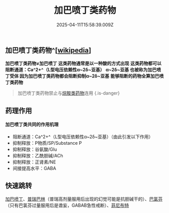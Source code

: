 ﻿---
title: 加巴喷丁类药物
description: 
published: true
date: 2025-04-11T15:58:39.009Z
tags: 
editor: markdown
dateCreated: 2025-04-12T10:05:12.112Z
---

## 加巴喷丁类药物^[[wikipedia](https://en.wikipedia.org/wiki/Gabapentinoid)]
**加巴喷丁类药物≠加巴喷丁**
**这类药物通常是以一种酸的方式出现**
**这类药物都可以阻断通道：Ca^2+^（L型电压依赖性α~2δ~亚基）**
**α~2δ~亚基 也被称为加巴喷丁受体 因为加巴喷丁类药物都会阻断抑制α~2δ~亚基** 
**能够阻断的药物全算加巴喷丁类药物**

> 加巴喷丁类药物禁止与[烷胺类药物](/drug/烷胺类药物)连用
{.is-danger}


## 药理作用
#### 加巴喷丁类共同的作用机理
- 阻断通道：Ca^2+^（L型电压依赖性α~2δ~亚基）（由此引发以下作用）
- 抑制释放：P物质/SP/Substance P
- 抑制释放：谷氨酸/Glu
- 抑制释放：乙酰胆碱/ACh
- 抑制释放：正肾素/NE
- 间接提高水平：GABA

## 快速跳转 

[加巴喷丁](/drug/GBP)、[普瑞巴林](/drug/PR80)（普瑞高剂量服用后出现的幻觉可能是抗胆碱干的）、[巴氯芬](/drug/BCF)（只有巴氯芬过量服用后是谵妄，GABAB急性戒断）、[菲尼布特](/drug/Phenibut)
